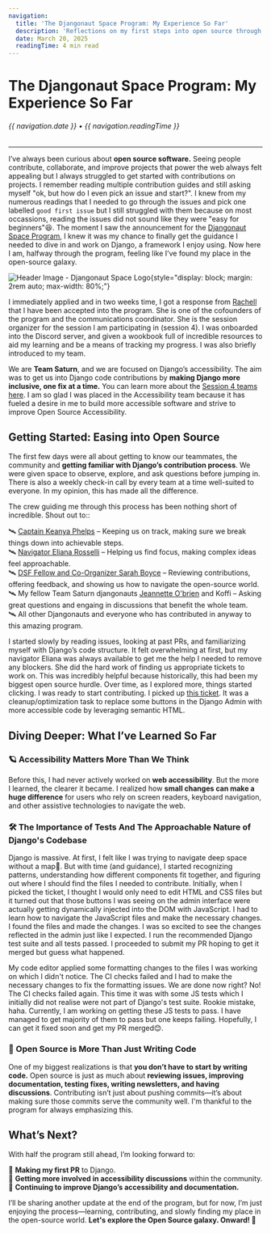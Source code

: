 ```yaml
---
navigation:
  title: 'The Djangonaut Space Program: My Experience So Far'
  description: 'Reflections on my first steps into open source through the Djangonaut Space Program, Team Saturn, and making Django more accessible.'
  date: March 20, 2025
  readingTime: 4 min read
---
```


# The Djangonaut Space Program: My Experience So Far

<h6>

  {{ navigation.date }} &bull; {{ navigation.readingTime }}

</h6>

---

I’ve always been curious about **open source software.** Seeing people contribute, collaborate, and improve projects that power the web always felt appealing but I always struggled to get started with contributions on projects. I remember reading multiple contribution guides and still asking myself "ok, but how do I even pick an issue and start?".
I knew from my numerous readings that I needed to go through the issues and pick one labelled `good first issue` but I still struggled with them because on most occassions, reading the issues did not sound like they were "easy for beginners"😆.
The moment I saw the announcement for the [Djangonaut Space Program](https://djangonaut.space/), I knew it was my chance to finally get the guidance I needed to dive in and work on Django, a framework I enjoy using. Now here I am, halfway through the program, feeling like I’ve found my place in the open-source galaxy.

![Header Image - Djangonaut Space Logo](/svg/djangonaut-space-logo.svg){style="display: block; margin: 2rem auto; max-width: 80%;"}

I immediately applied and in two weeks time, I got a response from [Rachell](https://www.rachellcalhoun.com/) that I have been accepted into the program.
She is one of the cofounders of the program and the communications coordinator. She is the session organizer for the session I am participating in (session 4).
I was onboarded into the Discord server, and given a wookbook full of incredible resources to aid my learning and be a means of tracking my progress. I was also briefly introduced to my team.

We are **Team Saturn**, and we are focused on Django’s accessibility. The aim was to get us into Django code contributions by **making Django more inclusive, one fix at a time.** 
You can learn more about the [Session 4 teams here](https://djangonaut.space/comms/2025/03/03/session-4-team-intros/).
I am so glad I was placed in the Accessibility team because it has fueled a desire in me to build more accessible software and strive to improve Open Source Accessibility.

## **Getting Started: Easing into Open Source**

The first few days were all about getting to know our teammates, the community and **getting familiar with Django’s contribution process**. We were given space to observe, explore, and ask questions before jumping in. There is also a weekly check-in call by every team at a time well-suited to everyone. In my opinion, this has made all the difference.

The crew guiding me through this process has been nothing short of incredible. Shout out to::

🛰️ [Captain Keanya Phelps](https://www.linkedin.com/in/keanyaphelps/) – Keeping us on track, making sure we break things down into achievable steps.  
🛰️ [Navigator Eliana Rosselli](https://www.linkedin.com/in/eliana-rosselli/) – Helping us find focus, making complex ideas feel approachable.  
🛰️ [DSF Fellow and Co-Organizer Sarah Boyce](https://www.linkedin.com/in/svboyce/) – Reviewing contributions, offering feedback, and showing us how to navigate the open-source world.  
🛰️ My fellow Team Saturn djangonauts [Jeannette O'brien](https://www.linkedin.com/in/jeanetteob/) and Koffi – Asking great questions and engaing in discussions that benefit the whole team.  
🛰️ All other Djangonauts and everyone who has contributed in anyway to this amazing program.

I started slowly by reading issues, looking at past PRs, and familiarizing myself with Django’s code structure. It felt overwhelming at first, but my navigator Eliana was always available to get me the help I needed to remove any blockers.
She did the hard work of finding us appropriate tickets to work on. This was incredibly helpful because historically, this had been my biggest open source hurdle. Over time, as I explored more, things started clicking. I was ready to start contributing.
I picked up [this ticket](https://code.djangoproject.com/ticket/36192). It was a cleanup/optimization task to replace some buttons in the Django Admin with more accessible code by leveraging semantic HTML.

## **Diving Deeper: What I’ve Learned So Far**

### **🪐 Accessibility Matters More Than We Think**
Before this, I had never actively worked on **web accessibility**. But the more I learned, the clearer it became. I realized how **small changes can make a huge difference** for users who rely on screen readers, keyboard navigation, and other assistive technologies to navigate the web.

### **🛠️ The Importance of Tests And The Approachable Nature of Django's Codebase**
Django is massive. At first, I felt like I was trying to navigate deep space without a map🫢. But with time (and guidance), I started recognizing patterns, understanding how different components fit together, and figuring out where I should find the files I needed to contribute.
Initially, when I picked the ticket, I thought I would only need to edit HTML and CSS files but it turned out that those buttons I was seeing on the admin interface were actually getting dynamically injected into the DOM with JavaScript. I had to learn how to navigate the JavaScript files and make the necessary changes.
I found the files and made the changes. I was so excited to see the changes reflected in the admin just like I expected. I run the recommended Django test suite and all tests passed. I proceeded to submit my PR hoping to get it merged but guess what happened.

My code editor applied some formatting changes to the files I was working on which I didn't notice. The CI checks failed and I had to make the necessary changes to fix the formatting issues. We are done now right? No! The CI checks failed again. This time it was with some JS tests which I initially did not realise were not part of Django's test suite. Rookie mistake, haha.
Currently, I am working on getting these JS tests to pass. I have managed to get majority of them to pass but one keeps failing. Hopefully, I can get it fixed soon and get my PR merged😊.

### **🔭 Open Source is More Than Just Writing Code**
One of my biggest realizations is that **you don’t have to start by writing code.** Open source is just as much about **reviewing issues, improving documentation, testing fixes, writing newsletters, and having discussions**. Contributing isn’t just about pushing commits—it’s about making sure those commits serve the community well. I'm thankful to the program for always emphasizing this.


## **What’s Next?**

With half the program still ahead, I’m looking forward to:

🔹 **Making my first PR** to Django.  
🔹 **Getting more involved in accessibility discussions** within the community.  
🔹 **Continuing to improve Django’s accessibility and documentation.**  

I’ll be sharing another update at the end of the program, but for now, I’m just enjoying the process—learning, contributing, and slowly finding my place in the open-source world. **Let's explore the Open Source galaxy. Onward! 🚀**
